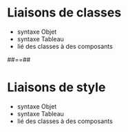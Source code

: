 <!-- .slide" -->
# Liaisons de classes 

- syntaxe Objet
- syntaxe Tableau
- lié des classes à des composants

##==##

<!-- .slide" -->
# Liaisons de style

- syntaxe Objet
- syntaxe Tableau
- lié des classes à des composants
